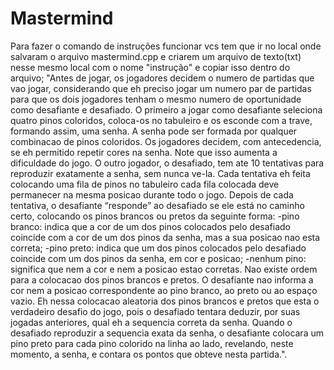 # Mastermind
Para fazer o comando de instruções funcionar vcs tem que ir no local onde salvaram o arquivo mastermind.cpp e criarem um arquivo de texto(txt) nesse mesmo local com o nome "instrução" e copiar isso dentro do arquivo;
"Antes de jogar, os jogadores decidem o numero de partidas que vao jogar, considerando que eh preciso jogar um numero par de partidas para que os dois jogadores tenham o mesmo numero de oportunidade como desafiante e desafiado.
O primeiro a jogar como desafiante seleciona quatro pinos coloridos, coloca-os no tabuleiro e os esconde com a trave, formando assim, uma senha. A senha pode ser formada por qualquer combinacao de pinos coloridos. Os jogadores decidem, com antecedencia, se eh permitido repetir cores na senha. Note que isso aumenta a dificuldade do jogo.
O outro jogador, o desafiado, tem ate 10 tentativas para reproduzir exatamente a senha, sem nunca ve-la. Cada tentativa eh feita colocando uma fila de pinos no tabuleiro cada fila colocada deve permanecer na mesma posicao durante todo o jogo.
Depois de cada tentativa, o desafiante “responde” ao desafiado se ele está no caminho certo, colocando os pinos brancos ou pretos da seguinte forma:
-pino branco: indica que a cor de um dos pinos colocados pelo desafiado coincide com a cor de um dos pinos da senha, mas a sua posicao nao esta correta;
-pino preto: indica que um dos pinos colocados pelo desafiado coincide com um dos pinos da senha, em cor e posicao;
-nenhum pino: significa que nem a cor e nem a posicao estao corretas.
Nao existe ordem para a colocacao dos pinos brancos e pretos. O desafiante nao informa a cor nem a posicao correspondente ao pino branco, ao preto ou ao espaço vazio. Eh nessa colocacao aleatoria dos pinos brancos e pretos que esta o verdadeiro desafio do jogo, pois o desafiado tentara deduzir, por suas jogadas anteriores, qual eh a sequencia correta da senha.
Quando o desafiado reproduzir a sequencia exata da senha, o desafiante colocara um pino preto para cada pino colorido na linha ao lado, revelando, neste momento, a senha, e contara os pontos que obteve nesta partida.".
